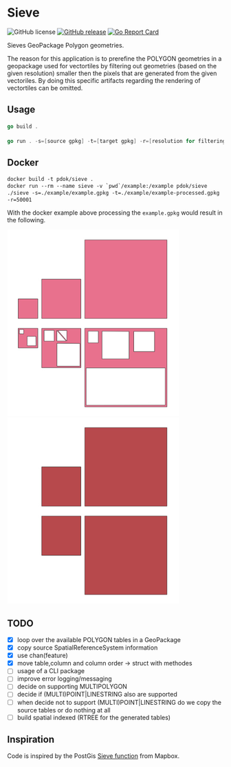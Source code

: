 # Sieve

![GitHub license](https://img.shields.io/github/license/WouterVisscher/sieve)
[![GitHub release](https://img.shields.io/github/release/WouterVisscher/sieve.svg)](https://github.com/WouterVisscher/sieve/releases)
[![Go Report Card](https://goreportcard.com/badge/WouterVisscher/sieve)](https://goreportcard.com/report/WouterVisscher/sieve)

Sieves GeoPackage Polygon geometries.

The reason for this application is to prerefine the POLYGON geometries in a geopackage used for vectortiles by filtering out geometries (based on the given resolution) smaller then the pixels that are generated from the given vectoriles. By doing this specific artifacts regarding the rendering of vectortiles can be omitted.

## Usage

```go
go build .

go run . -s=[source gpkg] -t=[target gpkg] -r=[resolution for filtering]
```

## Docker

```docker
docker build -t pdok/sieve .
docker run --rm --name sieve -v `pwd`/example:/example pdok/sieve ./sieve -s=./example/example.gpkg -t=./example/example-processed.gpkg -r=50001
```

With the docker example above processing the ```example.gpkg``` would result in the following.

![](./images/with-interiors.jpg)  ![](./images/without-interiors.jpg)

## TODO

- [x] loop over the available POLYGON tables in a GeoPackage
- [x] copy source SpatialReferenceSystem information
- [x] use chan(feature)
- [x] move table,column and column order -> struct with methodes
- [ ] usage of a CLI package
- [ ] improve error logging/messaging
- [ ] decide on supporting MULTIPOLYGON
- [ ] decide if (MULTI)POINT|LINESTRING also are supported
- [ ] when decide not to support (MULTI)POINT|LINESTRING do we copy the source tables or do nothing at all
- [ ] build spatial indexed (RTREE for the generated tables)

## Inspiration

Code is inspired by the PostGis [Sieve function](https://github.com/mapbox/postgis-vt-util/blob/master/src/Sieve.sql) from Mapbox.
